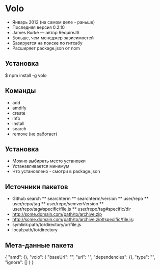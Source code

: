# Volo

* Январь 2012 (на самом деле - раньше)
* Последняя версия 0.2.10
* James Burke — автор RequireJS
* Больше, чем менеджер зависимостей
* Базируется на поиске по гитхабу
* Расширяет package.json от nom

## Установка 

$ npm install -g volo

## Команды

* add
* amdify
* create
* info
* install
* search
* remove (не работает)

## Установка

* Можно выбирать место установки
* Устанавливается минимум
* Что установлено - смотри в package.json

## Источники пакетов

* Github search
** searchterm
** searchterm/version
** user/repo
** user/repo/tag
** user/repo/semverVersion
** user/repo/tag#specific/file.js
** user/repo/tag#specific/dir
* http://some.domain.com/path/to/archive.zip
* http://some.domain.com/path/to/archive.zip#specific/file.js: 
* symlink:path/to/directory/or/file.js
* local:path/to/directory

## Мета-данные пакета
{
    "amd": {},
    "volo": {
        "baseUrl": "",
        "url": "",
        "dependencies": {},
        "type": "",
        "ignore": []
    }
}